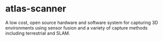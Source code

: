 # atlas-scanner
A low cost, open source hardware and software system for capturing 3D environments using sensor fusion and a variety of capture methods including terrestrial and SLAM.
